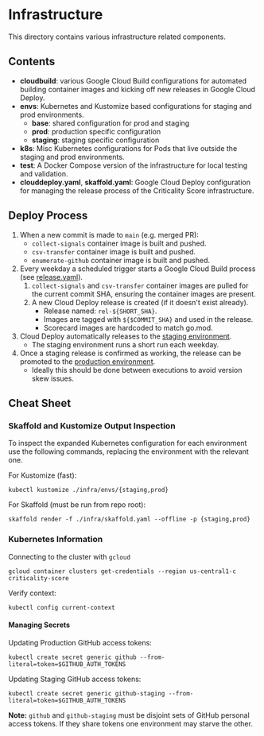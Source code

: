 # Infrastructure

This directory contains various infrastructure related components.

## Contents

- **cloudbuild**: various Google Cloud Build configurations for automated
  building container images and kicking off new releases in Google Cloud Deploy.
- **envs**: Kubernetes and Kustomize based configurations for staging and prod
  environments.
  - **base**: shared configuration for prod and staging
  - **prod**: production specific configuration
  - **staging**: staging specific configuration
- **k8s**: Misc Kubernetes configurations for Pods that live outside the staging
  and prod environments.
- **test**: A Docker Compose version of the infrastructure for local testing and
  validation.
- **clouddeploy.yaml**, **skaffold.yaml**: Google Cloud Deploy configuration for
  managing the release process of the Criticality Score infrastructure.

## Deploy Process

1. When a new commit is made to `main` (e.g. merged PR):
    - `collect-signals` container image is built and pushed.
    - `csv-transfer` container image is built and pushed.
    - `enumerate-github` container image is built and pushed.
1. Every weekday a scheduled trigger starts a Google Cloud Build process (see
   [release.yaml](https://github.com/ossf/criticality_score/blob/main/infra/cloudbuild/release.yaml)).
    1. `collect-signals` and `csv-transfer` container images are pulled for the
       current commit SHA, ensuring the container images are present.
    1. A new Cloud Deploy release is created (if it doesn't exist already).
        - Release named: `rel-${SHORT_SHA}`.
        - Images are tagged with `${$COMMIT_SHA}` and used in the release.
        - Scorecard images are hardcoded to match go.mod.
1. Cloud Deploy automatically releases to the
   [staging environment](https://github.com/ossf/criticality_score/blob/main/infra/envs/staging).
    - The staging environment runs a short run each weekday.
1. Once a staging release is confirmed as working, the release can be promoted
   to the [production environment](https://github.com/ossf/criticality_score/blob/main/infra/envs/prod).
    - Ideally this should be done between executions to avoid version skew
      issues.

## Cheat Sheet

### Skaffold and Kustomize Output Inspection

To inspect the expanded Kubernetes configuration for each environment use the
following commands, replacing the environment with the relevant one.

For Kustomize (fast):

```shell
kubectl kustomize ./infra/envs/{staging,prod}
```

For Skaffold (must be run from repo root):

```shell
skaffold render -f ./infra/skaffold.yaml --offline -p {staging,prod}
```

### Kubernetes Information

Connecting to the cluster with `gcloud`

```shell
gcloud container clusters get-credentials --region us-central1-c criticality-score
```

Verify context:

```shell
kubectl config current-context
```

#### Managing Secrets

Updating Production GitHub access tokens:

```shell
kubectl create secret generic github --from-literal=token=$GITHUB_AUTH_TOKENS
```

Updating Staging GitHub access tokens:

```shell
kubectl create secret generic github-staging --from-literal=token=$GITHUB_AUTH_TOKENS
```

**Note:** `github` and `github-staging` must be disjoint sets of GitHub
personal access tokens. If they share tokens one environment may starve the
other.
